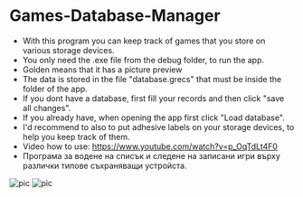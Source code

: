 # Games-Database-Manager

* With this program you can keep track of games that you store on various storage devices.  
* You only need the .exe file from the debug folder, to run the app.   
* Golden means that it has a picture preview    
* The data is stored in the file "database.grecs" that must be inside the folder of the app.     
* If you dont have a database, first fill your records and then click "save all changes".      
* If you already have, when opening the app first click "Load database".    
* I'd recommend to also to put adhesive labels on your storage devices, to help you keep track of them.
* Video how to use: https://www.youtube.com/watch?v=p_OqTdLt4F0
* Програма за водене на списък и следене на записани игри върху различки типове съхраняващи устройста.  

![pic](https://i.ibb.co/pr91SRx/ga.png)
![pic](https://i.ibb.co/PFvpSNz/daa.png)
